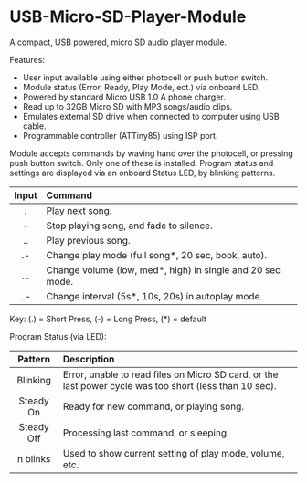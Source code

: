 # USB-Micro-SD-Player-Module
A compact, USB powered, micro SD audio player module.

Features:
 - User input available using either photocell or push button switch.
 - Module status (Error, Ready, Play Mode, ect.) via onboard LED.
 - Powered by standard Micro USB 1.0 A phone charger.
 - Read up to 32GB Micro SD with MP3 songs/audio clips.
 - Emulates external SD drive when connected to computer using USB cable.
 - Programmable controller (ATTiny85) using ISP port.
 
Module accepts commands by waving hand over the photocell, or pressing push button switch. Only one of these is installed. Program status and settings are displayed via an onboard Status LED, by blinking patterns.

| Input | Command |
| :---: | :--- |
| . | Play next song. |
| - | Stop playing song, and fade to silence. |
| .. | Play previous song. |
| .- | Change play mode (full song*, 20 sec, book, auto). |
| ... | Change volume (low, med*, high) in single and 20 sec mode. |
| ..- | Change interval (5s*, 10s, 20s) in autoplay mode. |
Key: (.) = Short Press, (-) = Long Press, (*) = default

Program Status (via LED):

| Pattern | Description |
| :---: | :--- |
| Blinking | Error, unable to read files on Micro SD card, or the last power cycle was too short (less than 10 sec). |
| Steady On | Ready for new command, or playing song. |
| Steady Off | Processing last command, or sleeping. |
| n blinks | Used to show current setting of play mode, volume, etc. |
